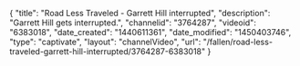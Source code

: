 {
    "title": "Road Less Traveled - Garrett Hill interrupted",
    "description": "Garrett Hill gets interrupted.",
    "channelid": "3764287",
    "videoid": "6383018",
    "date_created": "1440611361",
    "date_modified": "1450403746",
    "type": "captivate",
    "layout": "channelVideo",
    "url": "\/fallen\/road-less-traveled-garrett-hill-interrupted\/3764287-6383018"
}